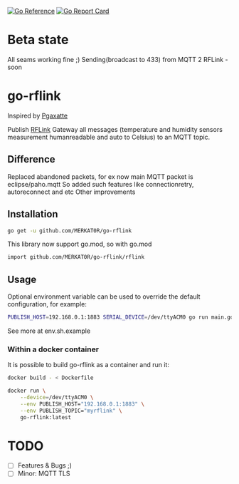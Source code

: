 [![Go Reference](https://pkg.go.dev/badge/github.com/MERKAT0R/go-rflink/rflink.svg)](https://pkg.go.dev/github.com/MERKAT0R/go-rflink/rflink)
[![Go Report Card](https://goreportcard.com/badge/github.com/MERKAT0R/go-rflink)](https://goreportcard.com/report/github.com/MERKAT0R/go-rflink)

# Beta state
All seams working fine ;)
Sending(broadcast to 433) from MQTT 2 RFLink - soon
# go-rflink

Inspired by [Pgaxatte](https://github.com/pgaxatte/go-rflink/)

Publish [RFLink](https://www.rflink.nl/) Gateway all messages (temperature and humidity sensors measurement humanreadable and auto to Celsius) to an MQTT topic.

## Difference

Replaced abandoned packets, for ex now main MQTT packet is eclipse/paho.mqtt
So added such features like connectionretry, autoreconnect and etc
Other improvements

## Installation

```bash
go get -u github.com/MERKAT0R/go-rflink
```

This library now support go.mod, so with go.mod

```bash
import github.com/MERKAT0R/go-rflink/rflink
```

## Usage

Optional environment variable can be used to override the default configuration, for example:

```bash
PUBLISH_HOST=192.168.0.1:1883 SERIAL_DEVICE=/dev/ttyACM0 go run main.go
```

See more at env.sh.example

### Within a docker container

It is possible to build go-rflink as a container and run it:

```bash
docker build - < Dockerfile

docker run \
    --device=/dev/ttyACM0 \
    --env PUBLISH_HOST="192.168.0.1:1883" \
    --env PUBLISH_TOPIC="myrflink" \
    go-rflink:latest
```

# TODO

- [ ] Features & Bugs ;)
- [ ] Minor: MQTT TLS
